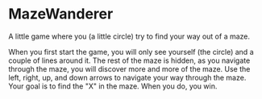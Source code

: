 # MazeWanderer
 A little game where you (a little circle) try to find your way out of a maze.
 
 When you first start the game, you will only see yourself (the circle) and a couple of lines around it. The rest of the maze is hidden, as you navigate through the maze, you will discover more and more of the maze.
Use the left, right, up, and down arrows to navigate your way through the maze.
Your goal is to find the "X" in the maze. When you do, you win.
